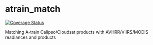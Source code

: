 atrain_match
============

[![Coverage Status](https://coveralls.io/repos/github/adybbroe/atrain_match/badge.svg?branch=master)](https://coveralls.io/github/adybbroe/atrain_match?branch=master)

Matching A-train Calipso/Cloudsat products with AVHRR/VIIRS/MODIS readiances and products

